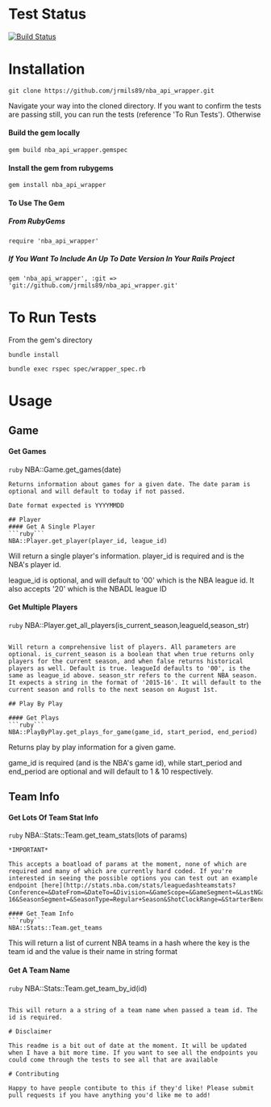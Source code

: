 # Test Status

[![Build Status](https://travis-ci.org/jrmils89/nba_api_wrapper.svg?branch=master)](https://travis-ci.org/jrmils89/nba_api_wrapper)

# Installation
```
git clone https://github.com/jrmils89/nba_api_wrapper.git
```
Navigate your way into the cloned directory. If you want to confirm the tests are passing still, you can run the tests (reference 'To Run Tests'). Otherwise

#### Build the gem locally
```
gem build nba_api_wrapper.gemspec
```
#### Install the gem from rubygems
```
gem install nba_api_wrapper
```

#### To Use The Gem

##### From RubyGems
```
require 'nba_api_wrapper'
```
##### If You Want To Include An Up To Date Version In Your Rails Project
```
gem 'nba_api_wrapper', :git => 'git://github.com/jrmils89/nba_api_wrapper.git'
```


# To Run Tests
From the gem's directory
```
bundle install
```

```
bundle exec rspec spec/wrapper_spec.rb
```

# Usage

## Game
#### Get Games
```ruby```
NBA::Game.get_games(date)
```
Returns information about games for a given date. The date param is optional and will default to today if not passed.

Date format expected is YYYYMMDD

## Player
#### Get A Single Player
```ruby```
NBA::Player.get_player(player_id, league_id)
```

Will return a single player's information. player_id is required and is the NBA's player id.

league_id is optional, and will default to '00' which is the NBA league id. It also accepts '20' which is the NBADL league ID
#### Get Multiple Players
```ruby```
NBA::Player.get_all_players(is_current_season,leagueId,season_str)
```

Will return a comprehensive list of players. All parameters are optional. is_current_season is a boolean that when true returns only players for the current season, and when false returns historical players as well. Default is true. leagueId defaults to '00', is the same as league_id above. season_str refers to the current NBA season. It expects a string in the format of '2015-16'. It will default to the current season and rolls to the next season on August 1st.

## Play By Play

#### Get Plays
```ruby```
NBA::PlayByPlay.get_plays_for_game(game_id, start_period, end_period)
```
Returns play by play information for a given game.

game_id is required (and is the NBA's game id), while start_period and end_period are optional and will default to 1 & 10 respectively.

## Team Info
#### Get Lots Of Team Stat Info
```ruby```
NBA::Stats::Team.get_team_stats(lots of params)
```
*IMPORTANT*

This accepts a boatload of params at the moment, none of which are required and many of which are currently hard coded. If you're interested in seeing the possible options you can test out an example endpoint [here](http://stats.nba.com/stats/leaguedashteamstats?Conference=&DateFrom=&DateTo=&Division=&GameScope=&GameSegment=&LastNGames=0&LeagueID=00&Location=&MeasureType=Base&Month=0&OpponentTeamID=0&Outcome=&PORound=0&PaceAdjust=N&PerMode=PerGame&Period=0&PlayerExperience=&PlayerPosition=&PlusMinus=N&Rank=N&Season=2015-16&SeasonSegment=&SeasonType=Regular+Season&ShotClockRange=&StarterBench=&TeamID=0&VsConference=&VsDivision=)

#### Get Team Info
```ruby```
NBA::Stats::Team.get_teams
```

This will return a list of current NBA teams in a hash where the key is the team id and the value is their name in string format

#### Get A Team Name
```ruby```
NBA::Stats::Team.get_team_by_id(id)
```

This will return a a string of a team name when passed a team id. The id is required.

# Disclaimer

This readme is a bit out of date at the moment. It will be updated when I have a bit more time. If you want to see all the endpoints you could come through the tests to see all that are available

# Contributing

Happy to have people contibute to this if they'd like! Please submit pull requests if you have anything you'd like me to add!